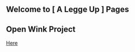 ## Welcome to [ A Legge Up ] Pages

## Open Wink Project

[Here](https://aleggeup.github.io/open-wink/)
